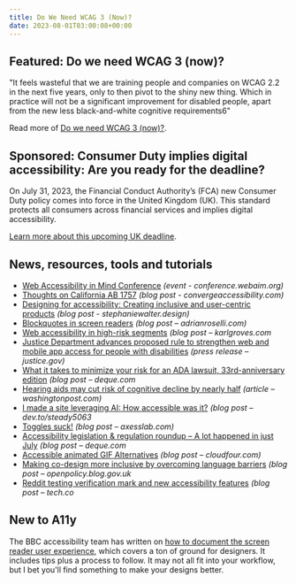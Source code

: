 ```yaml
---
title: Do We Need WCAG 3 (Now)?
date: 2023-08-01T03:00:08+00:00
---
```


## Featured: Do we need WCAG 3 (now)?

"It feels wasteful that we are training people and companies on WCAG 2.2 in the next five years, only to then pivot to the shiny new thing. Which in practice will not be a significant improvement for disabled people, apart from the new less black-and-white cognitive requirements6"

Read more of [Do we need WCAG 3 (now)?](https://yatil.net/blog/do-we-need-wcag-3-now).

## Sponsored: Consumer Duty implies digital accessibility: Are you ready for the deadline?

On July 31, 2023, the Financial Conduct Authority’s (FCA) new Consumer Duty policy comes into force in the United Kingdom (UK). This standard protects all consumers across financial services and implies digital accessibility.

[Learn more about this upcoming UK deadline](https://www.deque.com/blog/consumer-duty-implies-digital-accessibility-are-you-ready-for-the-deadline/).

## News, resources, tools and tutorials

- [Web Accessibility in Mind Conference](https://conference.webaim.org) *(event - conference.webaim.org)*
- [Thoughts on California AB 1757](https://convergeaccessibility.com/2023/07/24/california-ab-1757-update-copy/) *(blog post - convergeaccessibility.com)*
- [Designing for accessibility: Creating inclusive and user-centric products](https://stephaniewalter.design/blog/designing-for-accessibility-creating-inclusive-and-user-centric-products/) *(blog post - stephaniewalter.design)*
- [Blockquotes in screen readers](https://adrianroselli.com/2023/07/blockquotes-in-screen-readers.html) *(blog post – adrianroselli.com)*
- [Web accessibility in high-risk segments](https://karlgroves.com/web-accessibility-in-high-risk-segments/) *(blog post – karlgroves.com*
- [Justice Department advances proposed rule to strengthen web and mobile app access for people with disabilities](https://www.justice.gov/opa/pr/justice-department-advances-proposed-rule-strengthen-web-and-mobile-app-access-people) *(press release – justice.gov)*
- [What it takes to minimize your risk for an ADA lawsuit, 33rd-anniversary edition](https://www.deque.com/blog/what-it-takes-to-avoid-an-ada-lawsuit-33rd-anniversary-edition/) *(blog post – deque.com*
- [Hearing aids may cut risk of cognitive decline by nearly half](https://www.washingtonpost.com/wellness/2023/07/19/hearing-loss-hearing-aids-dementia-study/) *(article – washingtonpost.com)*
- [I made a site leveraging AI: How accessible was it?](https://dev.to/steady5063/i-made-a-site-leveraging-ai-how-accessible-was-it-4dam) *(blog post – dev.to/steady5063*
- [Toggles suck!](https://axesslab.com/toggles-suck/) *(blog post – axesslab.com)*
- [Accessibility legislation & regulation roundup – A lot happened in just July](https://www.deque.com/blog/accessibility-legislation-regulation-roundup-july-2023/) *(blog post – deque.com*
- [Accessible animated GIF Alternatives](https://cloudfour.com/thinks/accessible-animated-gif-alternatives/) *(blog post – cloudfour.com)*
- [Making co-design more inclusive by overcoming language barriers](https://openpolicy.blog.gov.uk/2023/07/07/making-co-design-more-inclusive-by-overcoming-language-barriers/) *(blog post – openpolicy.blog.gov.uk*
- [Reddit testing verification mark and new accessibility features](https://tech.co/news/reddit-verfication-accessibility) *(blog post – tech.co*

## New to A11y

The BBC accessibility team has written on [how to document the screen reader user experience](https://bbc.github.io/accessibility-news-and-you/guides/screen-reader-ux.html), which covers a ton of ground for designers. It includes tips plus a process to follow. It may not all fit into your workflow, but I bet you'll find something to make your designs better.
